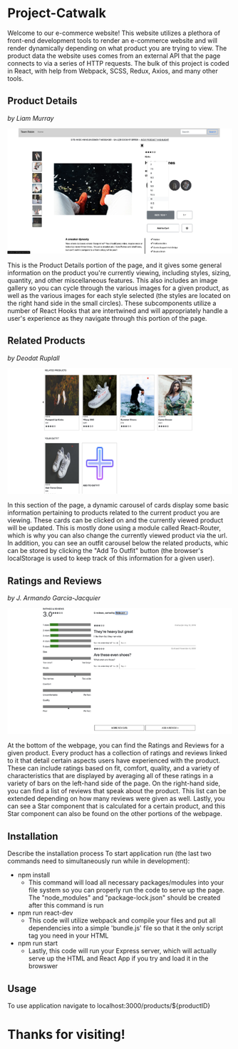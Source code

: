 # Project-Catwalk
Welcome to our e-commerce website! This website utilizes a plethora of front-end development tools to render an e-commerce website and will render dynamically depending on what product you are trying to view. The product data the website uses comes from an external API that the page connects to via a series of HTTP requests. The bulk of this project is coded in React, with help from Webpack, SCSS, Redux, Axios, and many other tools.


## Product Details
*by Liam Murray*

![Image of product details](./fecscreenshots/FECoverview3.png)

This is the Product Details portion of the page, and it gives some general information on the product you're currently viewing, including styles, sizing, quantity, and other miscellaneous features. This also includes an image gallery so you can cycle through the various images for a given product, as well as the various images for each style selected (the styles are located on the right hand side in the small circles). These subcomponents utilize a number of React Hooks that are intertwined and will appropriately handle a user's experience as they navigate through this portion of the page.


## Related Products
*by Deodat Ruplall*

![Image of related products](./fecscreenshots/FECrelatedProducts.png)

In this section of the page, a dynamic carousel of cards display some basic information pertaining to products related to the current product you are viewing. These cards can be clicked on and the currently viewed product will be updated. This is mostly done using a module called React-Router, which is why you can also change the currently viewed product via the url. In addition, you can see an outfit carousel below the related products, whic can be stored by clicking the "Add To Outfit" button (the browser's localStorage is used to keep track of this information for a given user).


## Ratings and Reviews
*by J. Armando Garcia-Jacquier*

![Image of ratings and reviews](./fecscreenshots/FECratings1.png)

At the bottom of the webpage, you can find the Ratings and Reviews for a given product. Every product has a collection of ratings and reviews linked to it that detail certain aspects users have experienced with the product. These can include ratings based on fit, comfort, quality, and a variety of characteristics that are displayed by averaging all of these ratings in a variety of bars on the left-hand side of the page. On the right-hand side, you can find a list of reviews that speak about the product. This list can be extended depending on how many reviews were given as well. Lastly, you can see a Star component that is calculated for a certain product, and this Star component can also be found on the other portions of the webpage.


## Installation

Describe the installation process
To start application run (the last two commands need to simultaneously run while in development):
* npm install
  * This command will load all necessary packages/modules into your file system so you can properly run the code to serve up the page. The "node_modules" and "package-lock.json" should be created after this command is run
* npm run react-dev
  * This code will utilize webpack and compile your files and put all dependencies into a simple 'bundle.js' file so that it the only script tag you need in your HTML
* npm run start
  * Lastly, this code will run your Express server, which will actually serve up the HTML and React App if you try and load it in the browswer


## Usage

To use application navigate to localhost:3000/products/${productID}


# Thanks for visiting!
